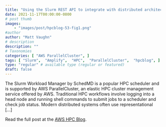 ```yaml
---
title: "Using the Slurm REST API to integrate with distributed architectures on AWS"
date: 2021-11-17T00:00:00-0800
# post thumb
images:
    - "images/post/hpcblog-53-fig1.png"
#author
author: "Matt Vaughn"
# description
description: ""
# Taxonomies
categories: [ "AWS ParallelCluster", ]
tags: [ "Slurm",  "Amplify",  "HPC",  "ParallelCluster",  "hpcblog", ]
type: "regular" # available type (regular or featured)
draft: false
---
```


The Slurm Workload Manager by SchedMD is a popular HPC scheduler and is supported by AWS ParallelCluster, an elastic HPC cluster management service offered by AWS. Traditional HPC workflows involve logging into a head node and running shell commands to submit jobs to a scheduler and check job status. Modern distributed systems often use representational […]

Read the full post at the [AWS HPC Blog](https://aws.amazon.com/blogs/hpc/using-the-slurm-rest-api-to-integrate-with-distributed-architectures-on-aws/).
